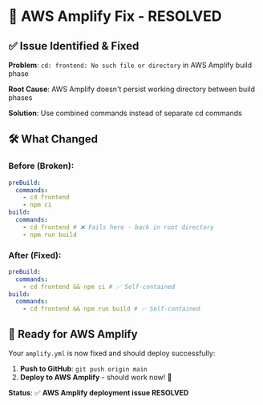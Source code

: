 # 🔧 AWS Amplify Fix - RESOLVED

## ✅ **Issue Identified & Fixed**

**Problem**: `cd: frontend: No such file or directory` in AWS Amplify build phase

**Root Cause**: AWS Amplify doesn't persist working directory between build phases

**Solution**: Use combined commands instead of separate cd commands

## 🛠️ **What Changed**

### Before (Broken):

```yaml
preBuild:
  commands:
    - cd frontend
    - npm ci
build:
  commands:
    - cd frontend # ❌ Fails here - back in root directory
    - npm run build
```

### After (Fixed):

```yaml
preBuild:
  commands:
    - cd frontend && npm ci # ✅ Self-contained
build:
  commands:
    - cd frontend && npm run build # ✅ Self-contained
```

## 🚀 **Ready for AWS Amplify**

Your `amplify.yml` is now fixed and should deploy successfully:

1. **Push to GitHub**: `git push origin main`
2. **Deploy to AWS Amplify** - should work now! 🎉

**Status**: ✅ **AWS Amplify deployment issue RESOLVED**
